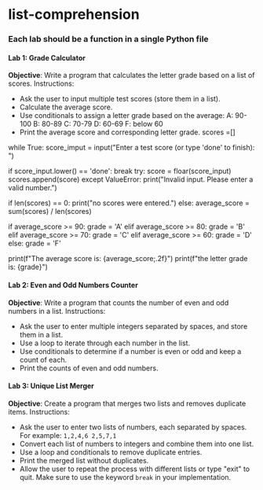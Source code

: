 # list-comprehension

### Each lab should be a function in a single Python file

#### Lab 1: Grade Calculator
**Objective**: Write a program that calculates the letter grade based on a list of scores.
Instructions:
- Ask the user to input multiple test scores (store them in a list).
- Calculate the average score.
- Use conditionals to assign a letter grade based on the average:
A: 90-100
B: 80-89
C: 70-79
D: 60-69
F: below 60
- Print the average score and corresponding letter grade.
scores =[]

while True:
  score_imput = input("Enter a test score (or type 'done' to finish): ")

  if score_input.lower() == 'done':
    break
  try:
    score = floar(score_input)
    scores.append(score)
  except ValueError:
    print("Invalid input. Please enter a valid number.")

if len(scores) == 0:
  print("no scores were entered.")
else:
  average_score = sum(scores) / len(scores)

  if average_score >= 90:
    grade = 'A'
  elif average_score >= 80:
    grade = 'B'
  elif average_score >= 70:
    grade = 'C'
  elif average_score >= 60:
    grade = 'D'
  else:
    grade = 'F'

print(f"The average score is: {average_score;.2f}")
print(f"the letter grade is: {grade}")


#### Lab 2: Even and Odd Numbers Counter
**Objective**: Write a program that counts the number of even and odd numbers in a list.
Instructions:
- Ask the user to enter multiple integers separated by spaces, and store them in a list.
- Use a loop to iterate through each number in the list.
- Use conditionals to determine if a number is even or odd and keep a count of each.
- Print the counts of even and odd numbers.

#### Lab 3: Unique List Merger
**Objective**: Create a program that merges two lists and removes duplicate items.
Instructions:
- Ask the user to enter two lists of numbers, each separated by spaces.
  For example: `1,2,4,6 2,5,7,1`
- Convert each list of numbers to integers and combine them into one list.
- Use a loop and conditionals to remove duplicate entries.
- Print the merged list without duplicates.
- Allow the user to repeat the process with different lists or type "exit" to quit. Make sure to use the keyword `break` in your implementation.
